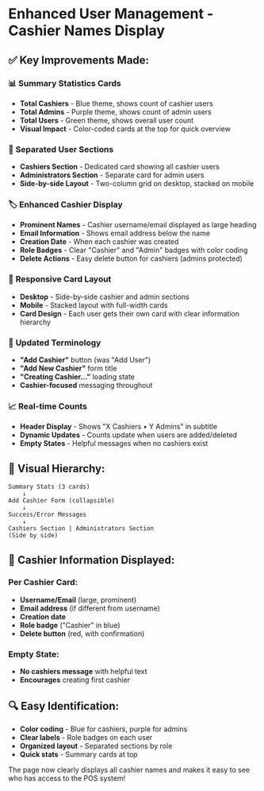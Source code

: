 # Enhanced User Management - Cashier Names Display

## ✅ **Key Improvements Made:**

### 📊 **Summary Statistics Cards**
- **Total Cashiers** - Blue theme, shows count of cashier users
- **Total Admins** - Purple theme, shows count of admin users  
- **Total Users** - Green theme, shows overall user count
- **Visual Impact** - Color-coded cards at the top for quick overview

### 👥 **Separated User Sections**
- **Cashiers Section** - Dedicated card showing all cashier users
- **Administrators Section** - Separate card for admin users
- **Side-by-side Layout** - Two-column grid on desktop, stacked on mobile

### 🏷️ **Enhanced Cashier Display**
- **Prominent Names** - Cashier username/email displayed as large heading
- **Email Information** - Shows email address below the name
- **Creation Date** - When each cashier was created
- **Role Badges** - Clear "Cashier" and "Admin" badges with color coding
- **Delete Actions** - Easy delete button for cashiers (admins protected)

### 📱 **Responsive Card Layout**
- **Desktop** - Side-by-side cashier and admin sections
- **Mobile** - Stacked layout with full-width cards
- **Card Design** - Each user gets their own card with clear information hierarchy

### 🎯 **Updated Terminology**
- **"Add Cashier"** button (was "Add User")
- **"Add New Cashier"** form title
- **"Creating Cashier..."** loading state
- **Cashier-focused** messaging throughout

### 📈 **Real-time Counts**
- **Header Display** - Shows "X Cashiers • Y Admins" in subtitle
- **Dynamic Updates** - Counts update when users are added/deleted
- **Empty States** - Helpful messages when no cashiers exist

## 🎨 **Visual Hierarchy:**

```
Summary Stats (3 cards)
    ↓
Add Cashier Form (collapsible)
    ↓
Success/Error Messages
    ↓
Cashiers Section | Administrators Section
(Side by side)
```

## 👤 **Cashier Information Displayed:**

### **Per Cashier Card:**
- **Username/Email** (large, prominent)
- **Email address** (if different from username)
- **Creation date**
- **Role badge** ("Cashier" in blue)
- **Delete button** (red, with confirmation)

### **Empty State:**
- **No cashiers message** with helpful text
- **Encourages** creating first cashier

## 🔍 **Easy Identification:**
- **Color coding** - Blue for cashiers, purple for admins
- **Clear labels** - Role badges on each user
- **Organized layout** - Separated sections by role
- **Quick stats** - Summary cards at top

The page now clearly displays all cashier names and makes it easy to see who has access to the POS system!